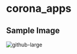 # corona_apps

## Sample Image
 ![github-large](https://github.com/anwar907/coronavirus-tracker-apps/tree/master/assets/app.png)
